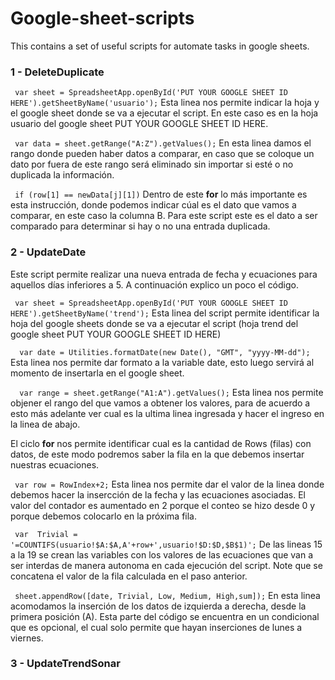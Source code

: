 # Google-sheet-scripts
This contains a set of useful scripts for automate tasks in google sheets.

<h3> 1 - DeleteDuplicate </h3>

<p><code> var sheet = SpreadsheetApp.openById('PUT YOUR GOOGLE SHEET ID HERE').getSheetByName('usuario');</code>
Esta linea nos permite indicar la hoja y el google sheet donde se va a ejecutar el script. En este caso es en la hoja usuario del google sheet PUT YOUR GOOGLE SHEET ID HERE.</p>
  
<p><code> var data = sheet.getRange("A:Z").getValues();</code>
En esta linea damos el rango donde pueden haber datos a comparar, en caso que se coloque un dato por fuera de este rango será eliminado sin importar si esté o no duplicada la información.</p>
  
<p><code> if (row[1] == newData[j][1])</code>
Dentro de este <b>for</b> lo más importante es esta instrucción, donde podemos indicar cúal es el dato que vamos a comparar, en este caso la columna B. Para este script este es el dato a ser comparado para determinar si hay o no una entrada duplicada.</p>


<h3> 2 - UpdateDate </h3>

<p>Este script permite realizar una nueva entrada de fecha y ecuaciones para aquellos días inferiores a 5. A continuación explico un poco el código.</p>

<p><code> var sheet = SpreadsheetApp.openById('PUT YOUR GOOGLE SHEET ID HERE').getSheetByName('trend');</code>
Esta linea del script permite identificar la hoja del google sheets donde se va a ejecutar el script (hoja trend del google sheet PUT YOUR GOOGLE SHEET ID HERE)</p>

<p><code>  var date = Utilities.formatDate(new Date(), "GMT", "yyyy-MM-dd");</code>
Esta linea nos permite dar formato a la variable date, esto luego servirá al momento de insertarla en el google sheet.</p>

<p><code>  var range = sheet.getRange("A1:A").getValues();</code>
Esta linea nos permite objener el rango del que vamos a obtener los valores, para de acuerdo a esto más adelante ver cual es la ultima linea ingresada y hacer el ingreso en la linea de abajo.</p>

<p> El ciclo <b>for</b> nos permite identificar cual es la cantidad de Rows (filas) con datos, de este modo podremos saber la fila en la que debemos insertar nuestras ecuaciones.

<p><code> var row = RowIndex+2;</code>
Esta linea nos permite dar el valor de la linea donde debemos hacer la insercción de la fecha y las ecuaciones asociadas. El valor del contador es aumentado en 2 porque el conteo se hizo desde 0 y porque debemos colocarlo en la próxima fila. </p>

<p><code> var  Trivial = '=COUNTIFS(usuario!$A:$A,A'+row+',usuario!$D:$D,$B$1)';</code>
De las lineas 15 a la 19 se crean las variables con los valores de las ecuaciones que van a ser interdas de manera autonoma en cada ejecución del script. Note que se concatena el valor de la fila calculada en el paso anterior. </p>

<p><code> sheet.appendRow([date, Trivial, Low, Medium, High,sum]);</code>
En esta linea acomodamos la inserción de los datos de izquierda a derecha, desde la primera posición (A). Esta parte del código se encuentra en un condicional que es opcional, el cual solo permite que hayan inserciones de lunes a viernes. </p>

<h3> 3 - UpdateTrendSonar </h3>

